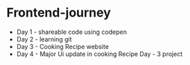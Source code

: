 # Frontend-journey


- Day 1 - shareable code using codepen
- Day 2 - learning git 
- Day 3 - Cooking Recipe website
- Day 4 - Major Ui update in cooking Recipe Day - 3 project
